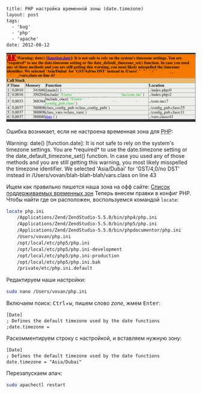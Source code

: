 ```
title: PHP настройка временной зоны (date.timezone)
layout: post
tags:
  - 'bug'
  - 'php'
  - 'apache'
date: 2012-08-12
```

![Вывод ошибки Xdebug'ом](/images/php-datetimezone/php-datetimezone__preview.png)

Ошибка возникает, если не настроена временная зона для <abbr title="PHP: Hypertext Preprocessor">PHP</abbr>:

<p class="warning">Warning: date() [function.date]: It is not safe to rely on the system's timezone settings. You are *required* to use the date.timezone setting or the date_default_timezone_set() function. In case you used any of those methods and you are still getting this warning, you most likely misspelled the timezone identifier. We selected 'Asia/Dubai' for 'GST/4,0/no DST' instead in /Users/vovan/blah-blah-blah/vars.class on line 43</p>

Ищем как правильно пишется наша зона на офф сайте: [Список поддерживаемых временных зон](http://www.php.net/manual/ru/timezones.asia.php)
Теперь внесем правки в конфиг PHP. Чтобы найти где он расположен, воспользуемся командой `locate`:

```bash
locate php.ini
    /Applications/Zend/ZendStudio-5.5.0/bin/php4/php.ini
    /Applications/Zend/ZendStudio-5.5.0/bin/php5/php.ini
    /Applications/Zend/ZendStudio-5.5.0/bin/phpdocumentor/php.ini
    /Users/vovan/php.ini
    /opt/local/etc/php5/php.ini
    /opt/local/etc/php5/php.ini-development
    /opt/local/etc/php5/php.ini-production
    /opt/local/etc/php5/php.ini.bak
    /private/etc/php.ini.default
```

Редактируем наши настройки:

```bash
sudo nano /Users/vovan/php.ini
```

Включаем поиск: <kbd>Ctrl</kbd>+<kbd>w</kbd>, пишем слово _zone_, жмем <kbd>Enter</kbd>:

```nohighlight
[Date]
; Defines the default timezone used by the date functions
;date.timezone =
```

Раскомментируем строку с настройкой, и вставляем нужную зону:

```nohighlight
[Date]
; Defines the default timezone used by the date functions
date.timezone = "Asia/Dubai"
```

Перезапускаем апач:

```bash
sudo apachectl restart
```
